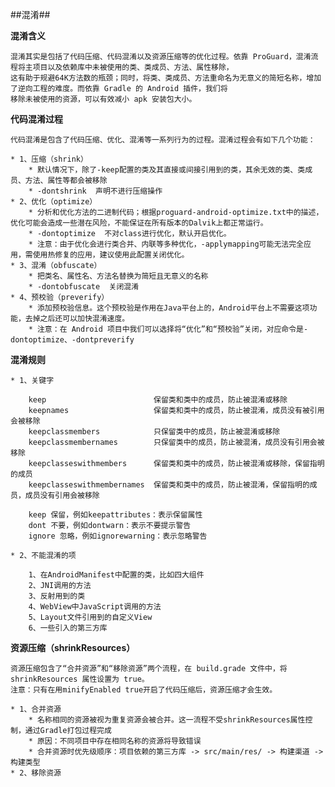 ##混淆##

**混淆含义**

	混淆其实是包括了代码压缩、代码混淆以及资源压缩等的优化过程。依靠 ProGuard，混淆流程将主项目以及依赖库中未被使用的类、类成员、方法、属性移除，
    这有助于规避64K方法数的瓶颈；同时，将类、类成员、方法重命名为无意义的简短名称，增加了逆向工程的难度。而依靠 Gradle 的 Android 插件，我们将
    移除未被使用的资源，可以有效减小 apk 安装包大小。

**代码混淆过程**

	代码混淆是包含了代码压缩、优化、混淆等一系列行为的过程。混淆过程会有如下几个功能：

	* 1、压缩（shrink） 
		* 默认情况下，除了-keep配置的类及其直接或间接引用到的类，其余无效的类、类成员、方法、属性等都会被移除
		* -dontshrink  声明不进行压缩操作
	* 2、优化（optimize）
		* 分析和优化方法的二进制代码；根据proguard-android-optimize.txt中的描述，优化可能会造成一些潜在风险，不能保证在所有版本的Dalvik上都正常运行。
		* -dontoptimize  不对class进行优化，默认开启优化。
		* 注意：由于优化会进行类合并、内联等多种优化，-applymapping可能无法完全应用，需使用热修复的应用，建议使用此配置关闭优化。
	* 3、混淆（obfuscate）
		* 把类名、属性名、方法名替换为简短且无意义的名称
		* -dontobfuscate  关闭混淆
	* 4、预校验（preverify）
		* 添加预校验信息。这个预校验是作用在Java平台上的，Android平台上不需要这项功能，去掉之后还可以加快混淆速度。 
		* 注意：在 Android 项目中我们可以选择将“优化”和“预校验”关闭，对应命令是-dontoptimize、-dontpreverify

**混淆规则**
	
	* 1、关键字
		
		keep                        保留类和类中的成员，防止被混淆或移除
		keepnames                   保留类和类中的成员，防止被混淆，成员没有被引用会被移除
		keepclassmembers            只保留类中的成员，防止被混淆或移除
		keepclassmembernames        只保留类中的成员，防止被混淆，成员没有引用会被移除
		keepclasseswithmembers      保留类和类中的成员，防止被混淆或移除，保留指明的成员
		keepclasseswithmembernames  保留类和类中的成员，防止被混淆，保留指明的成员，成员没有引用会被移除
	
		keep 保留，例如keepattributes：表示保留属性
	    dont 不要，例如dontwarn：表示不要提示警告
		ignore 忽略，例如ignorewarning：表示忽略警告

	* 2、不能混淆的项

		1、在AndroidManifest中配置的类，比如四大组件
		2、JNI调用的方法
		3、反射用到的类
		4、WebView中JavaScript调用的方法
		5、Layout文件引用到的自定义View
		6、一些引入的第三方库


**资源压缩（shrinkResources）**
	 
    资源压缩包含了“合并资源”和“移除资源”两个流程，在 build.grade 文件中，将 shrinkResources 属性设置为 true。
	注意：只有在用minifyEnabled true开启了代码压缩后，资源压缩才会生效。

	* 1、合并资源
		* 名称相同的资源被视为重复资源会被合并。这一流程不受shrinkResources属性控制，通过Gradle打包过程完成
		* 原因：不同项目中存在相同名称的资源将导致错误
		* 合并资源时优先级顺序：项目依赖的第三方库 -> src/main/res/ -> 构建渠道 -> 构建类型
	* 2、移除资源
			
			
			
	


